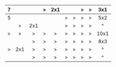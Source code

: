 |  7  |     |     |  >  | 2x1 |     |     |  >  |  >  | 3x1  |
| :-: | :-: | :-: | :-: | :-: | :-: | :-: | :-: | :-: | :--: |
|  5  |     |     |     |     |  >  |  >  |  >  |  >  | 5x2  |
|     |  >  | 2x1 |     |     |  >  |  >  |  >  |  >  |  ^   |
|  >  |  >  |  >  |  >  |  >  |  >  |  >  |  >  |  >  | 10x1 |
|     |     |  >  |  >  |  >  |  >  |  >  |  >  |  >  | 8x3  |
|  >  | 2x1 |  >  |  >  |  >  |  >  |  >  |  >  |  >  |  ^   |
|     |     |  >  |  >  |  >  |  >  |  >  |  >  |  >  |  ^   |
